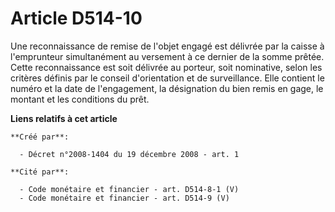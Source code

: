 # Article D514-10

Une reconnaissance de remise de l'objet engagé est délivrée par la caisse à l'emprunteur simultanément au versement à ce
dernier de la somme prêtée. Cette reconnaissance est soit délivrée au porteur, soit nominative, selon les critères définis
par le conseil d'orientation et de surveillance. Elle contient le numéro et la date de l'engagement, la désignation du bien
remis en gage, le montant et les conditions du prêt.

**Liens relatifs à cet article**

	**Créé par**:

	  - Décret n°2008-1404 du 19 décembre 2008 - art. 1

	**Cité par**:

	  - Code monétaire et financier - art. D514-8-1 (V)
	  - Code monétaire et financier - art. D514-9 (V)
